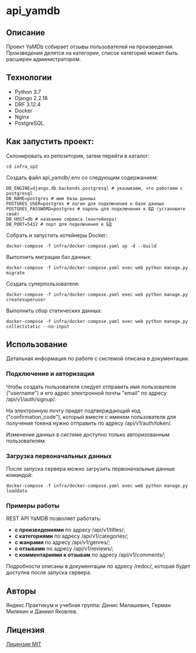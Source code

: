 # api_yamdb

## Описание
Проект YaMDb собирает отзывы пользователей на произведения. Произведения делятся на категории, список категорий может быть расширен администратором.

## Технологии
* Python 3.7
* Django 2.2.16
* DRF 3.12.4
* Docker
* Nginx
* PostgreSQL

## Как запустить проект:

Склонировать из репозитория, затем перейти в каталог:

```
cd infra_sp2
```

Создать файл api_yamdb/.env со следующим содержанием:
```
DB_ENGINE=django.db.backends.postgresql # указываем, что работаем с postgresql
DB_NAME=postgres # имя базы данных
POSTGRES_USER=postgres # логин для подключения к базе данных
POSTGRES_PASSWORD=postgres # пароль для подключения к БД (установите свой)
DB_HOST=db # название сервиса (контейнера)
DB_PORT=5432 # порт для подключения к БД
```

Собрать и запустить котейнеры Docker:

```
docker-compose -f infra/docker-compose.yaml up -d --build
```

Выполнить миграции баз данных:

```
docker-compose -f infra/docker-compose.yaml exec web python manage.py migrate
```

Создать суперпользователя:

```
docker-compose -f infra/docker-compose.yaml exec web python manage.py createsuperuser
```

Выполнить сбор статических данных:

```
docker-compose -f infra/docker-compose.yaml exec web python manage.py collectstatic --no-input
```

## Использование

Детальная информация по работе с системой описана в документации.

### Подключение и авторизация
Чтобы создать пользователя следует отправить имя пользователя ("username") 
и его адрес электронной почты "email" по адресу /api/v1/auth/signup/.

На электронную почту придет подтверждающий код ("confirmation_code"), который
вместе с именем пользователя для получения токена нужно отправить по адресу 
/api/v1/auth/token/.

Изменение данных в системе доступно только авторизованным пользователям.

### Загрузка первоначальных данных

После запуска сервера можно загрузить первоначальные данные командой:
```
docker-compose -f infra/docker-compose.yaml exec web python manage.py loaddata
```

### Примеры работы 
REST API YaMDB позволяет работать: 
* **с произведениями** по адресу /api/v1/titles/;
* **с категориями** по адресу /api/v1/categories/;
* **с жанрами** по адресу /api/v1/genres/;
* **с отзывами** по адресу /api/v1/reviews/;
* **с комментариями к отзывам** по адресу /api/v1/comments/;
  
Подробности описаны в документации по адресу /redoc/, которая будет доступна
после запуска сервера.


## Авторы
Яндекс.Практикум и учебная группа: Денис Малашевич, Герман Милякин и Даниил Яковлев.

## Лицензия 
[Лицензия MIT](https://opensource.org/licenses/MIT)
